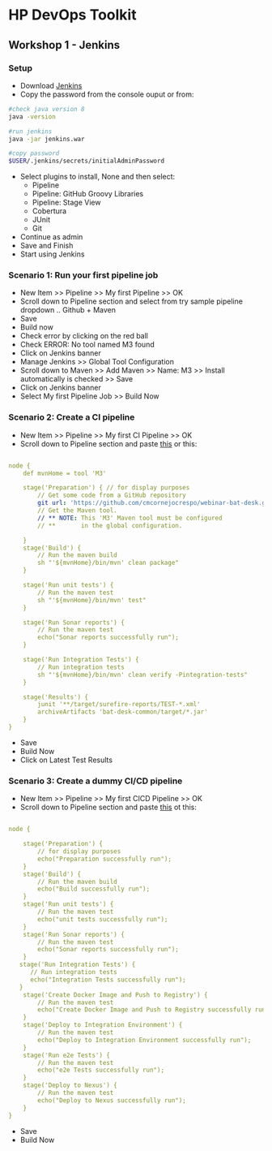 # HP DevOps Toolkit

## Workshop 1 - Jenkins

### Setup

- Download [Jenkins](http://mirrors.jenkins.io/war-stable/latest/jenkins.war)
- Copy the password from the console ouput or from:

```sh
#check java version 8
java -version

#run jenkins
java -jar jenkins.war

#copy password
$USER/.jenkins/secrets/initialAdminPassword
```

- Select plugins to install, None and then select:
  - Pipeline
  - Pipeline: GitHub Groovy Libraries
  - Pipeline: Stage View
  - Cobertura
  - JUnit
  - Git
- Continue as admin
- Save and Finish
- Start using Jenkins

### Scenario 1: Run your first pipeline job

- New Item >> Pipeline >> My first Pipeline >> OK
- Scroll down to Pipeline section and select from try sample pipeline dropdown .. Github + Maven
- Save
- Build now
- Check error by clicking on the red ball
- Check ERROR: No tool named M3 found
- Click on Jenkins banner
- Manage Jenkins >> Global Tool Configuration
- Scroll down to Maven >> Add Maven >> Name: M3 >> Install automatically is checked >> Save
- Click on Jenkins banner
- Select My first Pipeline Job >> Build Now

### Scenario 2: Create a CI pipeline

- New Item >> Pipeline >> My first CI Pipeline >> OK
- Scroll down to Pipeline section and paste [this](https://raw.githubusercontent.com/cmcornejocrespo/devops-training-material/develop/jenkins/Jenkinsfile) or this:

```yml

node {
    def mvnHome = tool 'M3'

    stage('Preparation') { // for display purposes
        // Get some code from a GitHub repository
        git url: 'https://github.com/cmcornejocrespo/webinar-bat-desk.git', branch: 'feature/jbcnconf-2017'
        // Get the Maven tool.
        // ** NOTE: This 'M3' Maven tool must be configured
        // **       in the global configuration.

    }
    stage('Build') {
        // Run the maven build
        sh "'${mvnHome}/bin/mvn' clean package"
    }

    stage('Run unit tests') {
        // Run the maven test
        sh "'${mvnHome}/bin/mvn' test"
    }

    stage('Run Sonar reports') {
        // Run the maven test
        echo("Sonar reports successfully run");
    }

    stage('Run Integration Tests') {
        // Run integration tests
        sh "'${mvnHome}/bin/mvn' clean verify -Pintegration-tests"
    }

    stage('Results') {
        junit '**/target/surefire-reports/TEST-*.xml'
        archiveArtifacts 'bat-desk-common/target/*.jar'
    }
}
```

- Save
- Build Now
- Click on Latest Test Results

### Scenario 3: Create a dummy CI/CD pipeline

- New Item >> Pipeline >> My first CICD Pipeline >> OK
- Scroll down to Pipeline section and paste [this](https://raw.githubusercontent.com/cmcornejocrespo/devops-training-material/develop/jenkins/Jenkinsfile.complete.pipeline) ot this:

```yml

node {

    stage('Preparation') {
        // for display purposes
        echo("Preparation successfully run");
    }
    stage('Build') {
        // Run the maven build
        echo("Build successfully run");
    }
    stage('Run unit tests') {
        // Run the maven test
        echo("unit tests successfully run");
    }
    stage('Run Sonar reports') {
        // Run the maven test
        echo("Sonar reports successfully run");
    }
   stage('Run Integration Tests') {
      // Run integration tests
      echo("Integration Tests successfully run");
   }
    stage('Create Docker Image and Push to Registry') {
        // Run the maven test
        echo("Create Docker Image and Push to Registry successfully run");
    }
    stage('Deploy to Integration Environment') {
        // Run the maven test
        echo("Deploy to Integration Environment successfully run");
    }
    stage('Run e2e Tests') {
        // Run the maven test
        echo("e2e Tests successfully run");
    }
    stage('Deploy to Nexus') {
        // Run the maven test
        echo("Deploy to Nexus successfully run");
    }
}
```

- Save
- Build Now